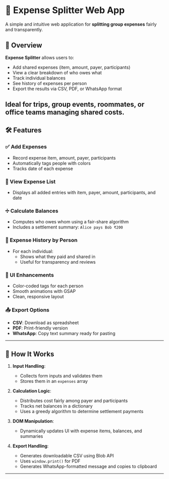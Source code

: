 # 💸 Expense Splitter Web App

A simple and intuitive web application for **splitting group expenses** fairly and transparently.

## 📌 Overview

**Expense Splitter** allows users to:
- Add shared expenses (item, amount, payer, participants)
- View a clear breakdown of who owes what
- Track individual balances
- See history of expenses per person
- Export the results via CSV, PDF, or WhatsApp format

Ideal for trips, group events, roommates, or office teams managing shared costs.
---

## 🛠 Features

### ✅ Add Expenses
- Record expense item, amount, payer, participants
- Automatically tags people with colors
- Tracks date of each expense

### 📃 View Expense List
- Displays all added entries with item, payer, amount, participants, and date

### ➗ Calculate Balances
- Computes who owes whom using a fair-share algorithm
- Includes a settlement summary: `Alice pays Bob ₹200`

### 🧾 Expense History by Person
- For each individual:
  - Shows what they paid and shared in
  - Useful for transparency and reviews

### 🎨 UI Enhancements
- Color-coded tags for each person
- Smooth animations with GSAP
- Clean, responsive layout

### 📤 Export Options
- **CSV**: Download as spreadsheet
- **PDF**: Print-friendly version
- **WhatsApp**: Copy text summary ready for pasting

---

## 🧠 How It Works

1. **Input Handling**:
   - Collects form inputs and validates them
   - Stores them in an `expenses` array

2. **Calculation Logic**:
   - Distributes cost fairly among payer and participants
   - Tracks net balances in a dictionary
   - Uses a greedy algorithm to determine settlement payments

3. **DOM Manipulation**:
   - Dynamically updates UI with expense items, balances, and summaries

4. **Export Handling**:
   - Generates downloadable CSV using Blob API
   - Uses `window.print()` for PDF
   - Generates WhatsApp-formatted message and copies to clipboard
---
